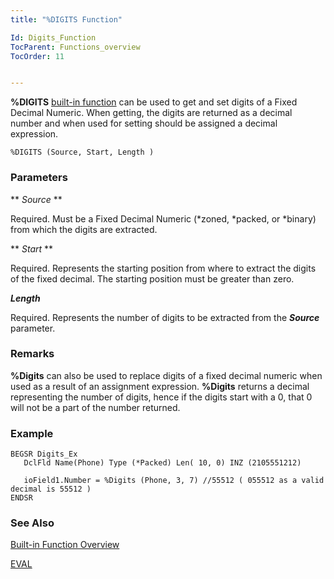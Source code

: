 ```yaml
---
title: "%DIGITS Function"

Id: Digits_Function
TocParent: Functions_overview
TocOrder: 11


---
```


<span style="FONT-WEIGHT: bold">%DIGITS</span> [built-in function](Functions_overview.html) can be used to get and set digits of a Fixed Decimal Numeric. When getting, the digits are returned as a decimal number and when used for setting should be assigned a decimal expression. 

```
%DIGITS (Source, Start, Length )
```

### Parameters

** *Source* ** 

Required. Must be a Fixed Decimal Numeric (*zoned, *packed, or *binary) from which the digits are extracted.


** *Start* ** 

Required. Represents the starting position from where to extract the digits of the fixed decimal. The starting position must be greater than zero.


***Length*** 

Required. Represents the number of digits to be extracted from the ***Source*** parameter.


### Remarks
**%Digits** can also be used to replace digits of a fixed decimal numeric when used as a result of an assignment expression. **%Digits** returns a decimal representing the number of digits, hence if the digits start with a 0, that 0 will not be a part of the number returned. 

### Example

```
BEGSR Digits_Ex
   DclFld Name(Phone) Type (*Packed) Len( 10, 0) INZ (2105551212)

   ioField1.Number = %Digits (Phone, 3, 7) //55512 ( 055512 as a valid decimal is 55512 )
ENDSR
```

### See Also
[Built-in Function Overview](Functions_overview.html)

[EVAL](EVAL.html) 

